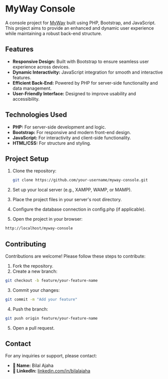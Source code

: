 # MyWay Console

A console project for [MyWay](https://www.myway.ac.ma) built using PHP, Bootstrap, and JavaScript. This project aims to provide an enhanced and dynamic user experience while maintaining a robust back-end structure.

## Features

- **Responsive Design:** Built with Bootstrap to ensure seamless user experience across devices.
- **Dynamic Interactivity:** JavaScript integration for smooth and interactive features.
- **Efficient Back-End:** Powered by PHP for server-side functionality and data management.
- **User-Friendly Interface:** Designed to improve usability and accessibility.

## Technologies Used

- **PHP:** For server-side development and logic.
- **Bootstrap:** For responsive and modern front-end design.
- **JavaScript:** For interactivity and client-side functionality.
- **HTML/CSS:** For structure and styling.

## Project Setup

1. Clone the repository:
   ```bash
   git clone https://github.com/your-username/myway-console.git
   ```

2. Set up your local server (e.g., XAMPP, WAMP, or MAMP).
3. Place the project files in your server's root directory.
4. Configure the database connection in config.php (if applicable).
5. Open the project in your browser:

```bash
http://localhost/myway-console
```

## Contributing

Contributions are welcome! Please follow these steps to contribute:

1. Fork the repository.
2. Create a new branch:

```bash
git checkout -b feature/your-feature-name
```

3. Commit your changes:
```bash
git commit -m "Add your feature"
```

4. Push the branch:
```bash
git push origin feature/your-feature-name
```

5. Open a pull request.

## Contact  

For any inquiries or support, please contact:  

- **👤 Name:** Bilal Ajaha  
- **🔗 LinkedIn:** [linkedin.com/in/bilalajaha](https://www.linkedin.com/in/bilalajaha)
